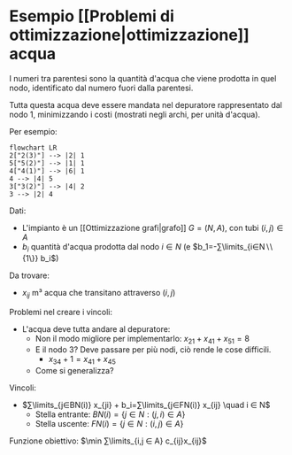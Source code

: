 # Esempio [[Problemi di ottimizzazione|ottimizzazione]] acqua

I numeri tra parentesi sono la quantità d'acqua che viene prodotta in quel nodo, identificato dal numero fuori dalla parentesi.

Tutta questa acqua deve essere mandata nel depuratore rappresentato dal nodo 1, minimizzando i costi (mostrati negli archi, per unità d'acqua).

Per esempio:

```mermaid
flowchart LR
2["2(3)"] --> |2| 1
5["5(2)"] --> |1| 1
4["4(1)"] --> |6| 1
4 --> |4| 5
3["3(2)"] --> |4| 2
3 --> |2| 4
```
Dati:
- L'impianto è un [[Ottimizzazione grafi|grafo]] $G=(N,A)$, con tubi $(i,j)∈A$
- $b_i$ quantità d'acqua prodotta dal nodo $i∈N$ (e $b_1=-∑\limits_{i∈N∖\{1\}} b_i$)

Da trovare:
- $x_{ij}$ m³ acqua che transitano attraverso $(i,j)$

Problemi nel creare i vincoli:
- L'acqua deve tutta andare al depuratore:
	- Non il modo migliore per implementarlo: $x_{21}+x_{41}+x_{51}=8$
	- E il nodo 3? Deve passare per più nodi, ciò rende le cose difficili.
		- $x_{34}+1=x_{41}+x_{45}$
	- Come si generalizza?

Vincoli:
- $∑\limits_{j∈BN(i)} x_{ji} + b_i=∑\limits_{j∈FN(i)} x_{ij} \quad i ∈ N$
	- Stella entrante: $BN(i)=\{j ∈ N : (j,i) ∈ A\}$
	- Stella uscente: $FN(i)=\{j ∈ N : (i,j) ∈ A\}$

Funzione obiettivo: $\min ∑\limits_{i,j ∈ A} c_{ij}x_{ij}$
